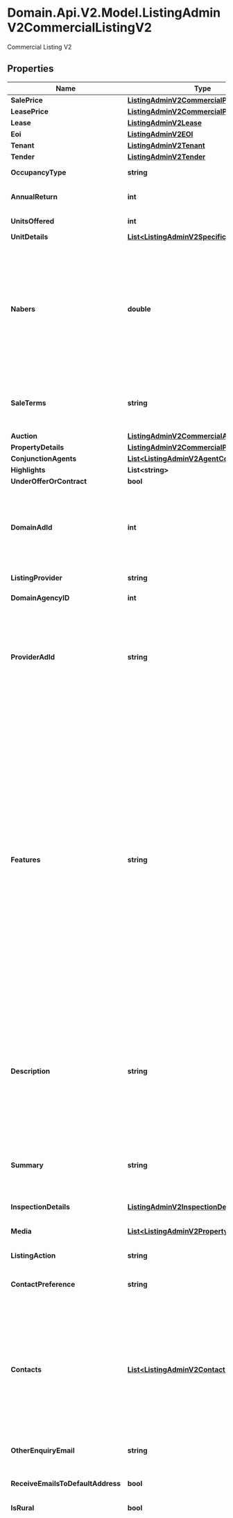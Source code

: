 # Domain.Api.V2.Model.ListingAdminV2CommercialListingV2
Commercial Listing V2
## Properties

Name | Type | Description | Notes
------------ | ------------- | ------------- | -------------
**SalePrice** | [**ListingAdminV2CommercialPrice**](ListingAdminV2CommercialPrice.md) |  | [optional] 
**LeasePrice** | [**ListingAdminV2CommercialPrice**](ListingAdminV2CommercialPrice.md) |  | [optional] 
**Lease** | [**ListingAdminV2Lease**](ListingAdminV2Lease.md) |  | [optional] 
**Eoi** | [**ListingAdminV2EOI**](ListingAdminV2EOI.md) |  | [optional] 
**Tenant** | [**ListingAdminV2Tenant**](ListingAdminV2Tenant.md) |  | [optional] 
**Tender** | [**ListingAdminV2Tender**](ListingAdminV2Tender.md) |  | [optional] 
**OccupancyType** | **string** | Occupancy. Can be &#39;Tenanted&#39;, &#39;Vacant&#39; | [optional] 
**AnnualReturn** | **int** | Integer value of percentage return on this property or business. | [optional] 
**UnitsOffered** | **int** | Integer value of units offered for sale or lease | [optional] 
**UnitDetails** | [**List&lt;ListingAdminV2SpecificUnitDetail&gt;**](ListingAdminV2SpecificUnitDetail.md) | Units details | [optional] 
**Nabers** | **double** | The NABERS Rating is the energy efficiency rating that the property has been measured to have.   This rating is measured in increments of .5 and can range from 0 to 6.   The NABERS rating is required for spaces within office buildings of 1000 square metres or more.  For more information on the NABERS rating system please visit http://www.nabers.gov.au | [optional] 
**SaleTerms** | **string** | Information relating to aspects of the sale, such as required deposit, settlement time. Up to 50 characters, optional. Ignored for lease listings | [optional] 
**Auction** | [**ListingAdminV2CommercialAuction**](ListingAdminV2CommercialAuction.md) |  | [optional] 
**PropertyDetails** | [**ListingAdminV2CommercialProperty**](ListingAdminV2CommercialProperty.md) |  | 
**ConjunctionAgents** | [**List&lt;ListingAdminV2AgentContact&gt;**](ListingAdminV2AgentContact.md) | List of conjunction agents | [optional] 
**Highlights** | **List&lt;string&gt;** | Highlight Items | [optional] 
**UnderOfferOrContract** | **bool** | Set for Sale listings only | [optional] 
**DomainAdId** | **int** | Domain Advertisement Id, not applicable for creating new ads.  Mandatory when updating a listing that belongs to an agency that  is in the process of being migrated between listing providers. | [optional] 
**ListingProvider** | **string** | A string identifying the data provider | [optional] 
**DomainAgencyID** | **int** | The Domain Agency Id number | 
**ProviderAdId** | **string** | External Advertisement Id of up to 50 characters will be stored.&lt;br /&gt;  This value is used to identify an Advertisement for updates and should be unique for listing provider.&lt;br /&gt;  This value is case-insensitive (meaning AAAA will update aaaa). | 
**Features** | **string** |  Comma-separated list of features. 1000 characters in length. Select as appropriate or write your own.  INSIDE: Air conditioning, Ensuite, Floorboards, Indoor Spa, Gym, Alarm System, Intercom, Built in wardrobes, Furnished, Internal Laundry, Pets allowed, Cable or Satellite, Gas, Broadband internet access, Bath, Fireplace(s), Separate Dining Room, Heating, Dishwasher, Study.  OUTSIDE: Tennis Court, Secure Parking, Shed, Fully fenced, Balcony / Deck, Garden / Courtyard, Swimming Pool, Outdoor Spa.  LOCATION: Ground floor, Water Views, North Facing, City Views.  ECO FRIENDLY: Double glazed windows, Energy efficient appliances, Water efficient appliances, Wall / ceiling insulation, Rainwater storage tank, Greywater system, Water efficient fixtures, Solar hot water, Solar panels | [optional] 
**Description** | **string** | Description of the property.  6000 characters in length. The following HTML elements are permitted: &amp;lt;br /&amp;gt;, &amp;lt;p&amp;gt;&amp;lt;/p&amp;gt;, &amp;amp;nbsp;. HTML must be well-formed.  Carriage Returns are interpreted as line breaks. Foreign characters must be HTML encoded, e.g., façade for façade | [optional] 
**Summary** | **string** | &#39;Headline&#39; Any HTML stripped out.  If the Summary is less than 80 characters long then the description is concatenated to it and the total trimmed to 250 characters. | [optional] 
**InspectionDetails** | [**ListingAdminV2InspectionDetails**](ListingAdminV2InspectionDetails.md) |  | [optional] 
**Media** | [**List&lt;ListingAdminV2PropertyMedia&gt;**](ListingAdminV2PropertyMedia.md) | Links to VideoURL, virtual tour or weblink. Maximum length of media URLs is 255 characters. | [optional] 
**ListingAction** | **string** | Sale or Rent | 
**ContactPreference** | **string** | Indicates the listing preferred contact method. Default by both phone and email if not provided. | [optional] 
**Contacts** | [**List&lt;ListingAdminV2Contact&gt;**](ListingAdminV2Contact.md) | Minimum required attributes: First name, last name and E-mail.  If the DomainAgentId is provided, contact information will be based on the existing agent found for that id.  Otherwise first name, last name and email will be used to find the matching contact. A new contact will be created if no contact can be found. | [optional] 
**OtherEnquiryEmail** | **string** | Sets an additional Email Address to which enquiries on the Listing will be sent | [optional] 
**ReceiveEmailsToDefaultAddress** | **bool** | Send email enquiries to the default address for this listing type | [optional] 
**IsRural** | **bool** | True if the property is rural | [optional] 
**Supplementary** | [**List&lt;ListingAdminV2ListingSupplementary&gt;**](ListingAdminV2ListingSupplementary.md) | Rural attributes    *Improvements* (optional)    Available &#x60;types&#x60; (fixed list, optional):  * Machinery Shed  * Shearing Shed  * Workshop  * Shearers Quarters  * Silos  * Other Housing  * Managers Accommodation    *Fencing* (optional)    &#x60;description&#x60; (string, optional): free text fencing description, maximum 250 characters.    *Yards* (optional)    Available &#x60;types&#x60; (fixed list, optional):  * Sheep  * Cattle    *Homestead* (optional)    &#x60;description&#x60; (string, optional): description of the homestead and construction, maximum 250 characters.    &#x60;metadata&#x60; (optional)  * &#x60;area&#x60; (decimal, optional): homestead area in square metres.    Available &#x60;types&#x60; (fixed list, optional):  * Office  * Ensuite  * Tennis Court  * Mains Gas  * Floorboards  * Internal Laundry    *Water* (optional)    &#x60;description&#x60; (string, optional): water comments, maximum 250 characters.    Available &#x60;types&#x60; (fixed list, optional):  * Tank  * Well  * Reticulated  * Bores  * Springs  * Creeks  * Dams  * River    *Crops* (optional)    &#x60;description&#x60; (string, optional): description of the crops, maximum 250 characters.    &#x60;metadata&#x60; (optional)  * &#x60;croppedAnnually&#x60; (decimal, optional): average annual area cropped in hectares.  * &#x60;fallowAnnually&#x60; (decimal, optional): average annual fallow area in hectares.  * &#x60;pastures&#x60; (string, optional): description of pastures available, maximum 250 characters.    *Livestock* (optional)    &#x60;description&#x60; (string, optional): additional comments, maximum 250 characters.    &#x60;metadata&#x60; (optional)  * &#x60;capacity&#x60; (decimal, optional): property carrying capacity in DSE (unit of carry capacity).    Available &#x60;types&#x60; (fixed list, optional):  * Sheep  * Pigs  * Cattle  * Poultry  * Horses  * Exotic  * Goats  * Stud    *Inclusions* (optional)    &#x60;description&#x60; (string, optional): description of plant and machinery included in sale, maximum 250 characters.    &#x60;metadata&#x60; (optional)  * &#x60;livestock&#x60; (string, optional): description of livestock included in sale, maximum 250 characters.  * &#x60;crop&#x60; (string, optional): description of crops included in sale, maximum 250 characters.    *Irrigation* (optional)    &#x60;description&#x60; (string, optional): irrigation comments, maximum 250 characters    &#x60;metadata&#x60; (optional)  * &#x60;rainfall&#x60; (decimal, optional): annual rainfall in millimetres. | [optional] 

[[Back to Model list]](../README.md#documentation-for-models) [[Back to API list]](../README.md#documentation-for-api-endpoints) [[Back to README]](../README.md)

